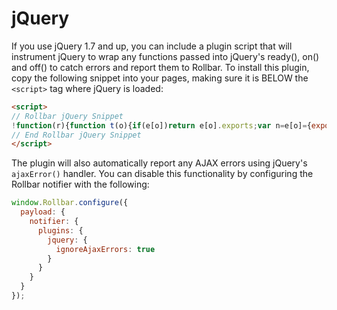 # jQuery

If you use jQuery 1.7 and up, you can include a plugin script that will instrument jQuery to wrap any functions passed into jQuery's ready(), on() and off() to catch errors and report them to Rollbar. To install this plugin, copy the following snippet into your pages, making sure it is BELOW the `<script>` tag where jQuery is loaded:

<!-- EditableTextAreaStart -->
<!-- RemoveNext -->
```html
<script>
// Rollbar jQuery Snippet
!function(r){function t(o){if(e[o])return e[o].exports;var n=e[o]={exports:{},id:o,loaded:!1};return r[o].call(n.exports,n,n.exports,t),n.loaded=!0,n.exports}var e={};return t.m=r,t.c=e,t.p="",t(0)}([function(r,t,e){"use strict";!function(r,t,e){var o=t.Rollbar;if(o){var n="0.0.8";o.configure({notifier:{plugins:{jquery:{version:n}}}});var a=function(r){if(o.error(r),t.console){var e="[reported to Rollbar]";o.options&&!o.options.enabled&&(e="[Rollbar not enabled]"),t.console.log(r.message+" "+e)}};r(e).ajaxError(function(r,t,e,n){var a=t.status,i=e.url,l=e.type;if(a){var u={status:a,url:i,type:l,isAjax:!0,data:e.data,jqXHR_responseText:t.responseText,jqXHR_statusText:t.statusText},s=n?n:"jQuery ajax error for "+l;o.warning(s,u)}});var i=r.fn.ready;r.fn.ready=function(r){return i.call(this,function(t){try{r(t)}catch(e){a(e)}})};var l=r.event.add;r.event.add=function(t,e,o,n,i){var u,s=function(r){return function(){try{return r.apply(this,arguments)}catch(t){a(t)}}};return o.handler?(u=o.handler,o.handler=s(o.handler)):(u=o,o=s(o)),u.guid?o.guid=u.guid:o.guid=u.guid=r.guid++,l.call(this,t,e,o,n,i)}}}(jQuery,window,document)}]);
// End Rollbar jQuery Snippet
</script>
```
<!-- RemovePrev -->
<!-- EditableTextAreaEnd -->

The plugin will also automatically report any AJAX errors using jQuery's `ajaxError()` handler. You can disable this functionality by configuring the Rollbar notifier with the following:
```javascript
window.Rollbar.configure({
  payload: {
    notifier: {
      plugins: {
        jquery: {
          ignoreAjaxErrors: true
        }
      }
    }
  }
});
```
